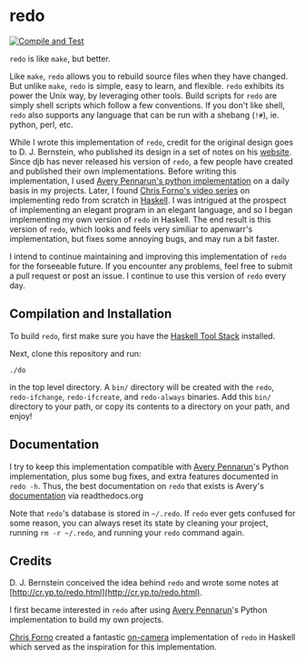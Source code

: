 # redo

[![Compile and Test](https://github.com/dinkelk/redo/actions/workflows/main.yml/badge.svg?branch=master)](https://github.com/dinkelk/redo/actions/workflows/main.yml)

`redo` is like `make`, but better.

Like `make`, `redo` allows you to rebuild source files when they have changed. But unlike `make`, `redo` is simple, easy to learn, and flexible. `redo` exhibits its power the Unix way, by leveraging other tools. Build scripts for `redo` are simply shell scripts which follow a few conventions. If you don't like shell, `redo` also supports any language that can be run with a shebang (`!#`), ie. python, perl, etc.

While I wrote this implementation of `redo`, credit for the original design goes to D. J. Bernstein, who published its design in a set of notes on his [website]( http://cr.yp.to/redo.html). Since djb has never released his version of `redo`, a few people have created and published their own implementations. Before writing this implementation, I used [Avery Pennarun's python implementation](https://github.com/apenwarr/redo) on a daily basis in my projects. Later, I found [Chris Forno's video series](http://www.youtube.com/playlist?list=PLxj9UAX4Em-Ij4TKwKvo-SLp-Zbv-hB4B) on implementing redo from scratch in [Haskell](https://www.haskell.org/). I was intrigued at the prospect of implementing an elegant program in an elegant language, and so I began implementing my own version of `redo` in Haskell. The end result is this version of `redo`, which looks and feels very similiar to apenwarr's implementation, but fixes some annoying bugs, and may run a bit faster.

I intend to continue maintaining and improving this implementation of `redo` for the forseeable future. If you encounter any problems, feel free to submit a pull request or post an issue. I continue to use this version of `redo` every day.

## Compilation and Installation

To build `redo`, first make sure you have the [Haskell Tool Stack](https://docs.haskellstack.org/en/stable/install_and_upgrade/) installed.

Next, clone this repository and run:

    ./do

in the top level directory. A `bin/` directory will be created with the `redo`, `redo-ifchange`, `redo-ifcreate`, and `redo-always` binaries. Add this `bin/` directory to your path, or copy its contents to a directory on your path, and enjoy!

## Documentation

I try to keep this implementation compatible with [Avery Pennarun](https://github.com/apenwarr/redo)'s Python implementation, plus some bug fixes, and extra features documented in `redo -h`. Thus, the best documentation on `redo` that exists is Avery's [documentation](https://redo.readthedocs.io/en/latest/) via readthedocs.org

Note that `redo`'s database is stored in `~/.redo`. If `redo` ever gets confused for some reason, you can always reset its state by cleaning your project, running `rm -r ~/.redo`, and running your `redo` command again.

## Credits

D. J. Bernstein conceived the idea behind `redo` and wrote some notes at [http://cr.yp.to/redo.html](http://cr.yp.to/redo.html).

I first became interested in `redo` after using [Avery Pennarun](https://github.com/apenwarr/redo)'s Python implementation to build my own projects. 

[Chris Forno](https://github.com/jekor) created a fantastic [on-camera](https://www.youtube.com/watch?v=zZ_nI9E9g0I) implementation of `redo` in Haskell which served as the inspiration for this implementation.
